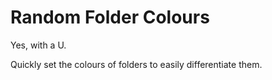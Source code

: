 # Random Folder Colours

Yes, with a U.

Quickly set the colours of folders to easily differentiate them.
